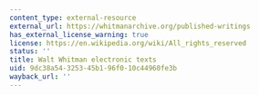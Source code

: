 ```yaml
---
content_type: external-resource
external_url: https://whitmanarchive.org/published-writings
has_external_license_warning: true
license: https://en.wikipedia.org/wiki/All_rights_reserved
status: ''
title: Walt Whitman electronic texts
uid: 9dc38a54-3253-45b1-96f0-10c44960fe3b
wayback_url: ''
---
```

